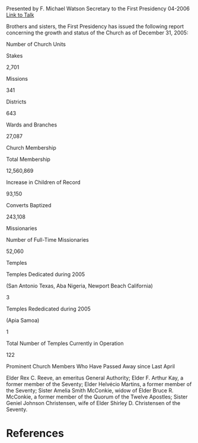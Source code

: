 Presented by F. Michael Watson
Secretary to the First Presidency
04-2006
[Link to Talk](https://www.churchofjesuschrist.org/study/general-conference/2006/04/statistical-report-2005?lang=eng)

Brothers and sisters, the First Presidency has issued the following report concerning the growth and status of the Church as of December 31, 2005:





Number of Church Units





Stakes



2,701



Missions



341



Districts



643



Wards and Branches



27,087









Church Membership





Total Membership



12,560,869



Increase in Children of Record



93,150



Converts Baptized



243,108









Missionaries





Number of Full-Time Missionaries



52,060









Temples





Temples Dedicated during 2005

(San Antonio Texas, Aba Nigeria, Newport Beach California)



3



Temples Rededicated during 2005

(Apia Samoa)



1



Total Number of Temples Currently in Operation



122









Prominent Church Members Who Have Passed Away since Last April



Elder Rex C. Reeve, an emeritus General Authority; Elder F. Arthur Kay, a former member of the Seventy; Elder Helvécio Martins, a former member of the Seventy; Sister Amelia Smith McConkie, widow of Elder Bruce R. McConkie, a former member of the Quorum of the Twelve Apostles; Sister Geniel Johnson Christensen, wife of Elder Shirley D. Christensen of the Seventy.

# References
